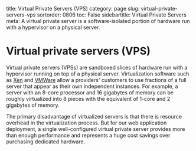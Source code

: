 title: Virtual Private Servers (VPS)
category: page
slug: virtual-private-servers-vps
sortorder: 0806
toc: False
sidebartitle: Virtual Private Servers
meta: A virtual private server is a software-isolated portion of hardware run with a hypervisor on a physical server.


# Virtual private servers (VPS)
Virtual private servers (VPSs) are sandboxed slices of hardware run with a
hypervisor running on top of a physical server. Virtualization software 
such as [Xen](http://www.xenproject.org/) and 
[VMWare](http://www.vmware.com/virtualization) allow a providers' 
customers to use fractions of a full server that appear as their own 
independent instances. For example, a server with an 8-core processor 
and 16 gigabytes of memory can be roughly virtualized into 8 pieces with 
the equivalent of 1-core and 2 gigabytes of memory.

The primary disadvantage of virtualized servers is that there is resource 
overhead in the virtualization process. But for our web application 
deployment, a single well-configured virtual private server provides 
more than enough performance and represents a huge cost savings over 
purchasing dedicated hardware. 
